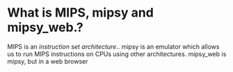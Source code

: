 # What is MIPS, mipsy and mipsy_web.?

MIPS is an *instruction set architecture*..
mipsy is an emulator which allows us to run MIPS instructions on CPUs using other architectures.
mipsy_web is mipsy, but in a web browser
